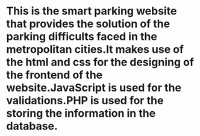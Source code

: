 # This is the smart parking website that provides the solution of the parking difficults faced in the metropolitan cities.It makes use of the html and css for the designing of the frontend of the website.JavaScript is used for the validations.PHP is used for the storing the information in the database.
